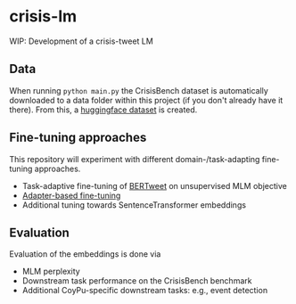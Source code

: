 # crisis-lm
WIP: Development of a crisis-tweet LM 

## Data
When running `python main.py` the CrisisBench dataset is automatically downloaded to a data 
folder within this project (if you don't already have it there). From this, a [huggingface 
dataset](https://huggingface.co/docs/datasets/access.html) is created.  


## Fine-tuning approaches
This repository will experiment with different domain-/task-adapting fine-tuning approaches.

* Task-adaptive fine-tuning of [BERTweet](https://github.com/VinAIResearch/BERTweet) on unsupervised MLM objective
* [Adapter-based fine-tuning](https://neurips2021-nlp.github.io/papers/9/CameraReady/NeurIPS2021_UDA_with_adapter.pdf)
* Additional tuning towards SentenceTransformer embeddings

## Evaluation
Evaluation of the embeddings is done via 
* MLM perplexity
* Downstream task performance on the CrisisBench benchmark
* Additional CoyPu-specific downstream tasks: e.g., event detection
